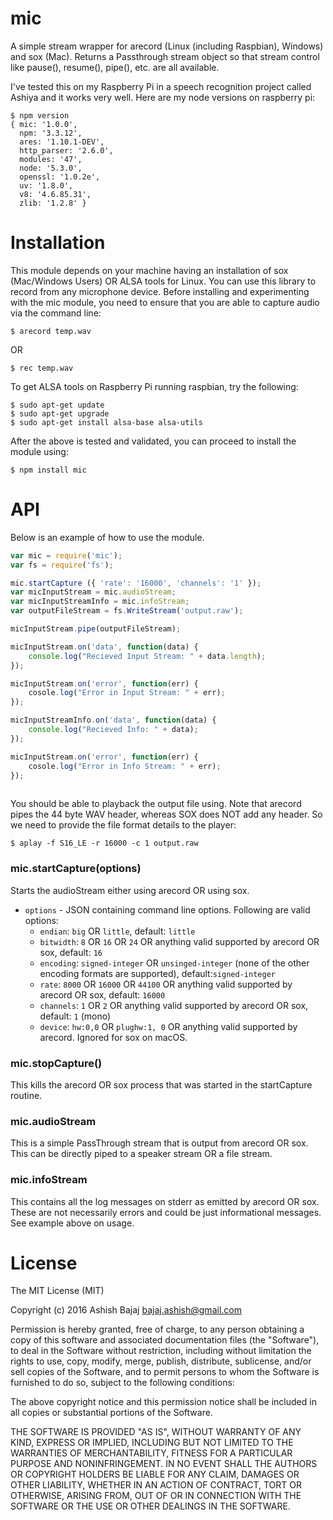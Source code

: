 # mic
A simple stream wrapper for arecord (Linux (including Raspbian), Windows) and sox (Mac). Returns a Passthrough stream object so that stream control like pause(), resume(), pipe(), etc. are all available.

I've tested this on my Raspberry Pi in a speech recognition project called Ashiya and it works very well. Here are my node versions on raspberry pi:

```
$ npm version
{ mic: '1.0.0',
  npm: '3.3.12',
  ares: '1.10.1-DEV',
  http_parser: '2.6.0',
  modules: '47',
  node: '5.3.0',
  openssl: '1.0.2e',
  uv: '1.8.0',
  v8: '4.6.85.31',
  zlib: '1.2.8' }
```

Installation
============
This module depends on your machine having an installation of sox (Mac/Windows Users) OR ALSA tools for Linux. You can use this library to record from any microphone device.
Before installing and experimenting with the mic module, you need to ensure that you are able to capture audio via the command line:

```
$ arecord temp.wav
```
OR
```
$ rec temp.wav
```
To get ALSA tools on Raspberry Pi running raspbian, try the following:
```
$ sudo apt-get update
$ sudo apt-get upgrade
$ sudo apt-get install alsa-base alsa-utils
```

After the above is tested and validated, you can proceed to install the module using:

```
$ npm install mic
```

API
============
Below is an example of how to use the module. 
```javascript
var mic = require('mic');
var fs = require('fs');

mic.startCapture ({ 'rate': '16000', 'channels': '1' });
var micInputStream = mic.audioStream;
var micInputStreamInfo = mic.infoStream;
var outputFileStream = fs.WriteStream('output.raw');

micInputStream.pipe(outputFileStream);

micInputStream.on('data', function(data) {
    console.log("Recieved Input Stream: " + data.length);
});

micInputStream.on('error', function(err) {
    cosole.log("Error in Input Stream: " + err);
});

micInputStreamInfo.on('data', function(data) {
    console.log("Recieved Info: " + data);
});

micInputStream.on('error', function(err) {
    cosole.log("Error in Info Stream: " + err);
});
    
```

You should be able to playback the output file using. Note that arecord pipes the 44 byte WAV header, whereas SOX does NOT add any header. So we need to provide the file format details to the player:

```
$ aplay -f S16_LE -r 16000 -c 1 output.raw
```

### mic.startCapture(options)
Starts the audioStream either using arecord OR using sox.
* `options` - JSON containing command line options. Following are valid options:
    * `endian`: `big` OR `little`, default: `little`
    * `bitwidth`: `8` OR `16` OR `24` OR anything valid supported by arecord OR sox, default: `16`
    * `encoding`: `signed-integer` OR `unsinged-integer` (none of the other encoding formats are supported), default:`signed-integer`
    * `rate`: `8000` OR `16000` OR `44100` OR anything valid supported by arecord OR sox, default: `16000`
    * `channels`: `1` OR `2` OR anything valid supported by arecord OR sox, default: `1` (mono)
    * `device`: `hw:0,0` OR `plughw:1, 0` OR anything valid supported by arecord. Ignored for sox on macOS.

### mic.stopCapture()
This kills the arecord OR sox process that was started in the startCapture routine.

### mic.audioStream
This is a simple PassThrough stream that is output from arecord OR sox. This can be directly piped to a speaker stream OR a file stream.

### mic.infoStream
This contains all the log messages on stderr as emitted by arecord OR sox. These are not necessarily errors and could be just informational messages. See example above on usage.


License
==========
The MIT License (MIT)

Copyright (c) 2016 Ashish Bajaj bajaj.ashish@gmail.com

Permission is hereby granted, free of charge, to any person obtaining a copy of this software and associated documentation files (the "Software"), to deal in the Software without restriction, including without limitation the rights to use, copy, modify, merge, publish, distribute, sublicense, and/or sell copies of the Software, and to permit persons to whom the Software is furnished to do so, subject to the following conditions:

The above copyright notice and this permission notice shall be included in all copies or substantial portions of the Software.

THE SOFTWARE IS PROVIDED "AS IS", WITHOUT WARRANTY OF ANY KIND, EXPRESS OR IMPLIED, INCLUDING BUT NOT LIMITED TO THE WARRANTIES OF MERCHANTABILITY, FITNESS FOR A PARTICULAR PURPOSE AND NONINFRINGEMENT. IN NO EVENT SHALL THE AUTHORS OR COPYRIGHT HOLDERS BE LIABLE FOR ANY CLAIM, DAMAGES OR OTHER LIABILITY, WHETHER IN AN ACTION OF CONTRACT, TORT OR OTHERWISE, ARISING FROM, OUT OF OR IN CONNECTION WITH THE SOFTWARE OR THE USE OR OTHER DEALINGS IN THE SOFTWARE.
